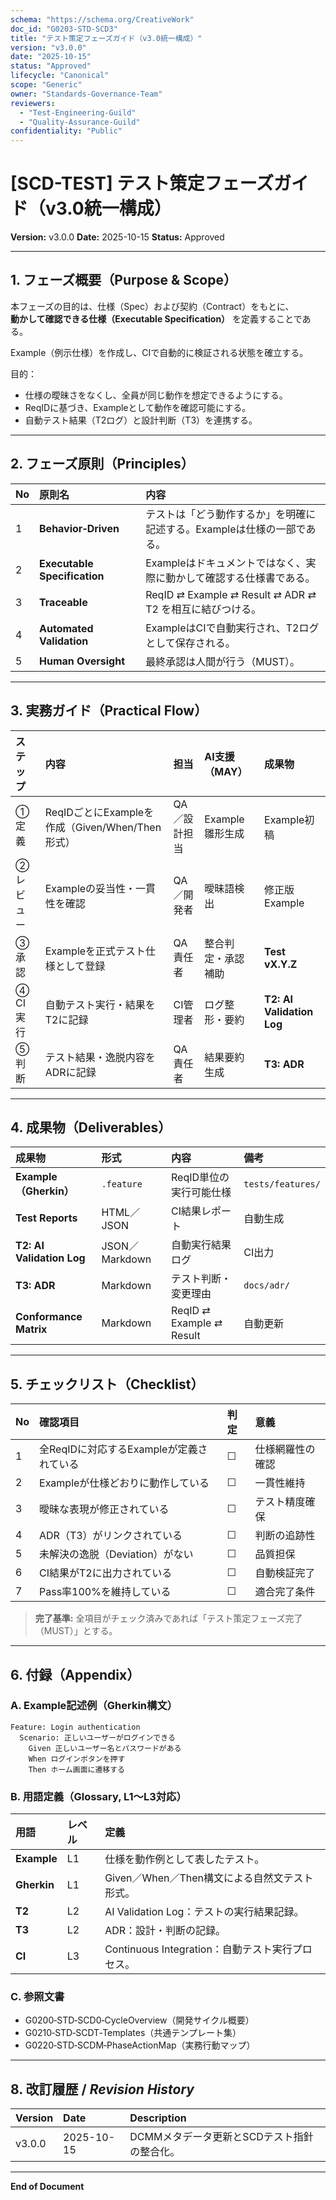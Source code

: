 ```yaml
---
schema: "https://schema.org/CreativeWork"
doc_id: "G0203-STD-SCD3"
title: "テスト策定フェーズガイド（v3.0統一構成）"
version: "v3.0.0"
date: "2025-10-15"
status: "Approved"
lifecycle: "Canonical"
scope: "Generic"
owner: "Standards-Governance-Team"
reviewers:
  - "Test-Engineering-Guild"
  - "Quality-Assurance-Guild"
confidentiality: "Public"
---
```


# [SCD-TEST] テスト策定フェーズガイド（v3.0統一構成）

**Version:** v3.0.0
**Date:** 2025-10-15
**Status:** Approved

---

## 1. フェーズ概要（Purpose & Scope）

本フェーズの目的は、仕様（Spec）および契約（Contract）をもとに、  
**動かして確認できる仕様（Executable Specification）** を定義することである。  

Example（例示仕様）を作成し、CIで自動的に検証される状態を確立する。  

目的：  
- 仕様の曖昧さをなくし、全員が同じ動作を想定できるようにする。  
- ReqIDに基づき、Exampleとして動作を確認可能にする。  
- 自動テスト結果（T2ログ）と設計判断（T3）を連携する。

---

## 2. フェーズ原則（Principles）

| No | 原則名 | 内容 |
|:--|:--|:--|
| 1 | **Behavior‑Driven** | テストは「どう動作するか」を明確に記述する。Exampleは仕様の一部である。 |
| 2 | **Executable Specification** | Exampleはドキュメントではなく、実際に動かして確認する仕様書である。 |
| 3 | **Traceable** | ReqID ⇄ Example ⇄ Result ⇄ ADR ⇄ T2 を相互に結びつける。 |
| 4 | **Automated Validation** | ExampleはCIで自動実行され、T2ログとして保存される。 |
| 5 | **Human Oversight** | 最終承認は人間が行う（MUST）。 |

---

## 3. 実務ガイド（Practical Flow）

| ステップ | 内容 | 担当 | AI支援（MAY） | 成果物 |
|:--|:--|:--|:--|:--|
| ① 定義 | ReqIDごとにExampleを作成（Given/When/Then形式） | QA／設計担当 | Example雛形生成 | Example初稿 |
| ② レビュー | Exampleの妥当性・一貫性を確認 | QA／開発者 | 曖昧語検出 | 修正版Example |
| ③ 承認 | Exampleを正式テスト仕様として登録 | QA責任者 | 整合判定・承認補助 | **Test vX.Y.Z** |
| ④ CI実行 | 自動テスト実行・結果をT2に記録 | CI管理者 | ログ整形・要約 | **T2: AI Validation Log** |
| ⑤ 判断 | テスト結果・逸脱内容をADRに記録 | QA責任者 | 結果要約生成 | **T3: ADR** |

---

## 4. 成果物（Deliverables）

| 成果物 | 形式 | 内容 | 備考 |
|:--|:--|:--|:--|
| **Example（Gherkin）** | `.feature` | ReqID単位の実行可能仕様 | `tests/features/` |
| **Test Reports** | HTML／JSON | CI結果レポート | 自動生成 |
| **T2: AI Validation Log** | JSON／Markdown | 自動実行結果ログ | CI出力 |
| **T3: ADR** | Markdown | テスト判断・変更理由 | `docs/adr/` |
| **Conformance Matrix** | Markdown | ReqID ⇄ Example ⇄ Result | 自動更新 |

---

## 5. チェックリスト（Checklist）

| No | 確認項目 | 判定 | 意義 |
|:--|:--|:--|:--|
| 1 | 全ReqIDに対応するExampleが定義されている | ☐ | 仕様網羅性の確認 |
| 2 | Exampleが仕様どおりに動作している | ☐ | 一貫性維持 |
| 3 | 曖昧な表現が修正されている | ☐ | テスト精度確保 |
| 4 | ADR（T3）がリンクされている | ☐ | 判断の追跡性 |
| 5 | 未解決の逸脱（Deviation）がない | ☐ | 品質担保 |
| 6 | CI結果がT2に出力されている | ☐ | 自動検証完了 |
| 7 | Pass率100%を維持している | ☐ | 適合完了条件 |

> **完了基準:** 全項目がチェック済みであれば「テスト策定フェーズ完了（MUST）」とする。

---

## 6. 付録（Appendix）

### A. Example記述例（Gherkin構文）
```gherkin
Feature: Login authentication
  Scenario: 正しいユーザーがログインできる
    Given 正しいユーザー名とパスワードがある
    When ログインボタンを押す
    Then ホーム画面に遷移する
```

### B. 用語定義（Glossary, L1〜L3対応）
| 用語 | レベル | 定義 |
|:--|:--|:--|
| **Example** | L1 | 仕様を動作例として表したテスト。 |
| **Gherkin** | L1 | Given／When／Then構文による自然文テスト形式。 |
| **T2** | L2 | AI Validation Log：テストの実行結果記録。 |
| **T3** | L2 | ADR：設計・判断の記録。 |
| **CI** | L3 | Continuous Integration：自動テスト実行プロセス。 |

### C. 参照文書
- G0200‑STD‑SCD0‑CycleOverview（開発サイクル概要）  
- G0210‑STD‑SCDT‑Templates（共通テンプレート集）  
- G0220‑STD‑SCDM‑PhaseActionMap（実務行動マップ）

---

## 8. 改訂履歴 / *Revision History*

| Version | Date | Description |
|:--|:--|:--|
| v3.0.0 | 2025-10-15 | DCMMメタデータ更新とSCDテスト指針の整合化。 |

---

**End of Document**
